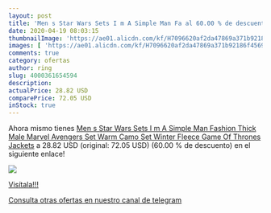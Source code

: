 ```yaml
---
layout: post
title: 'Men s Star Wars Sets I m A Simple Man Fa al 60.00 % de descuento'
date: 2020-04-19 08:03:15
thumbnailImage: 'https://ae01.alicdn.com/kf/H7096620af2da47869a371b92186f4569q/Men-s-Star-Wars-Sets-I-m-A-Simple-Man-Fashion-Thick-Male-Marvel-Avengers-Set.jpg_350x350._SL200_.jpg'
images: [ 'https://ae01.alicdn.com/kf/H7096620af2da47869a371b92186f4569q/Men-s-Star-Wars-Sets-I-m-A-Simple-Man-Fashion-Thick-Male-Marvel-Avengers-Set.jpg_350x350._SL200_.jpg' ]
comments: true
category: ofertas
author: ring
slug: 4000361654594
description:
actualPrice: 28.82 USD
comparePrice: 72.05 USD
inStock: true
---
```


Ahora mismo tienes [Men s Star Wars Sets I m A Simple Man Fashion Thick Male Marvel Avengers Set Warm Camo Set Winter Fleece Game Of Thrones Jackets](https://www.amazon.com/dp/4000361654594/?tag=redken08-20) a 28.82 USD (original: 72.05 USD) (60.00 %  de descuento) en el siguiente enlace!

[![](https://ae01.alicdn.com/kf/H7096620af2da47869a371b92186f4569q/Men-s-Star-Wars-Sets-I-m-A-Simple-Man-Fashion-Thick-Male-Marvel-Avengers-Set.jpg_350x350._SL200_.jpg)](https://www.amazon.com/dp/4000361654594/?tag=redken08-20)

[Visítala!!!](https://www.amazon.com/dp/4000361654594/?tag=redken08-20)

[Consulta otras ofertas en nuestro canal de telegram](https://t.me/s/ofertas25)
